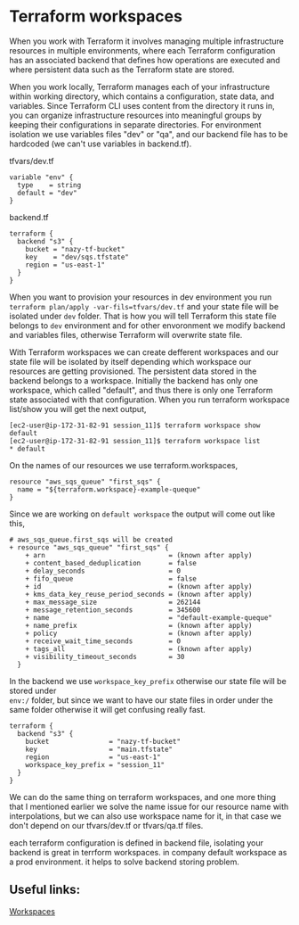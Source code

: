 # Terraform workspaces

When you work with Terraform it involves managing multiple infrastructure resources in  multiple environments, where each Terraform configuration has an associated backend that defines how operations are executed and where persistent data such as the Terraform state are stored.

When you work locally, Terraform manages each of your infrastructure within working directory, which contains a configuration, state data, and variables. Since Terraform CLI uses content from the directory it runs in, you can organize infrastructure resources into meaningful groups by keeping their configurations in separate directories. For environment isolation we use variables files "dev" or "qa", and our backend file has to be hardcoded (we can't use variables in backend.tf).

tfvars/dev.tf
```
variable "env" {
  type    = string
  default = "dev"
}
```
backend.tf
```
terraform {
  backend "s3" {
    bucket = "nazy-tf-bucket"
    key    = "dev/sqs.tfstate"
    region = "us-east-1"
  }
}
```

When you want to provision your resources in dev environment you run `terraform plan/apply -var-fils=tfvars/dev.tf` and your state file will be isolated under `dev` folder. That is how you will tell Terraform this state file belongs to `dev` environment and for other envoronment we modify backend and variables files, otherwise Terraform will overwrite state file.

With Terraform workspaces we can create defferent workspaces and our state file will be isolated by itself depending which workspace our resources are getting provisioned. The persistent data stored in the backend belongs to a workspace. Initially the backend has only one workspace, which called "default", and thus there is only one Terraform state associated with that configuration. When you run terraform workspace list/show you will get the next output,

```
[ec2-user@ip-172-31-82-91 session_11]$ terraform workspace show
default
[ec2-user@ip-172-31-82-91 session_11]$ terraform workspace list
* default
```

On the names of our resources we use terraform.workspaces,

```
resource "aws_sqs_queue" "first_sqs" {
  name = "${terraform.workspace}-example-queque"
}
```
Since we are working on `default workspace` the output will come out like this,

```
# aws_sqs_queue.first_sqs will be created
+ resource "aws_sqs_queue" "first_sqs" {
    + arn                               = (known after apply)
    + content_based_deduplication       = false
    + delay_seconds                     = 0
    + fifo_queue                        = false
    + id                                = (known after apply)
    + kms_data_key_reuse_period_seconds = (known after apply)
    + max_message_size                  = 262144
    + message_retention_seconds         = 345600
    + name                              = "default-example-queque"
    + name_prefix                       = (known after apply)
    + policy                            = (known after apply)
    + receive_wait_time_seconds         = 0
    + tags_all                          = (known after apply)
    + visibility_timeout_seconds        = 30
  }
```

In the backend we use `workspace_key_prefix` otherwise our state file will be stored under  
`env:/` folder, but since we want to have our state files in order under the same folder otherwise it will get confusing really fast.

```
terraform {
  backend "s3" {
    bucket               = "nazy-tf-bucket"
    key                  = "main.tfstate"
    region               = "us-east-1"
    workspace_key_prefix = "session_11"
  }
}
```

We can do the same thing on terraform workspaces, and one more thing that I mentioned earlier we solve the name issue for our resource name with interpolations, but we can also use workspace name for it, in that case we don't depend on our tfvars/dev.tf or tfvars/qa.tf files.

each terraform configuration is defined in backend file, isolating your backend is great in terrform workspaces. in company default workspace as a prod environment. it helps to solve backend  storing problem. 

## Useful links:

[Workspaces](https://www.terraform.io/docs/cloud/workspaces/index.html)

[]()